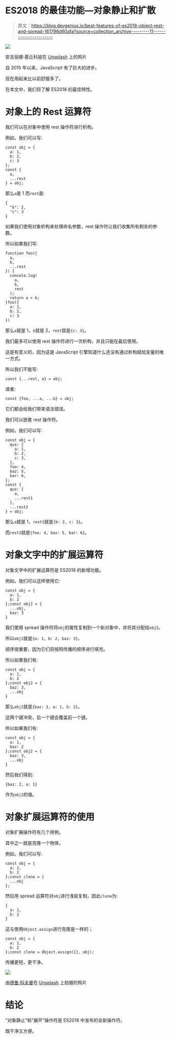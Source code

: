 # ES2018 的最佳功能—对象静止和扩散

> 原文：<https://blog.devgenius.io/best-features-of-es2018-object-rest-and-spread-161798d60afa?source=collection_archive---------11----------------------->

![](img/9ea265de3add7efe6fb1a5d8043b0aba.png)

安吉丽娜·基丘科娃在 [Unsplash](https://unsplash.com?utm_source=medium&utm_medium=referral) 上的照片

自 2015 年以来，JavaScript 有了巨大的进步。

现在用起来比以前舒服多了。

在本文中，我们将了解 ES2018 的最佳特性。

# 对象上的 Rest 运算符

我们可以在对象中使用 rest 操作符进行析构。

例如，我们可以写:

```
const obj = {
  a: 1,
  b: 2,
  c: 3
};
const {
  a,
  ...rest
} = obj;
```

那么`a`是 1 而`rest`是:

```
{
  "b": 2,
  "c": 3
}
```

如果我们使用对象析构来处理命名参数，rest 操作符让我们收集所有剩余的参数。

所以如果我们写:

```
function foo({
  a,
  b,
  ...rest
}) {
  console.log(
    a,
    b,
    rest
  );
  return a + b;
}foo({
  a: 1,
  b: 2,
  c: 3
})
```

那么`a`就是 1，`b`就是 2，`rest`就是`{c: 3}`。

我们最多可以使用 rest 操作符进行一次析构，并且只能在最后使用。

这是有意义的，因为这是 JavaScript 引擎知道什么还没有通过析构赋给变量的唯一方式。

所以我们不能写:

```
const {...rest, a} = obj;
```

或者:

```
const {foo, ...a, ...b} = obj;
```

它们都会给我们带来语法错误。

我们可以嵌套 rest 操作符。

例如，我们可以写:

```
const obj = {
  qux: {
    a: 1,
    b: 2,
    c: 3,
  },
  foo: 4,
  baz: 5,
  bar: 6,
};
const {
  qux: {
    a,
    ...rest1
  },
  ...rest2
} = obj;
```

那么`a`就是 1，`rest1`就是`{b: 2, c: 3}`。

而`rest2`就是`{foo: 4, baz: 5, bar: 6}`。

# 对象文字中的扩展运算符

对象文字中的扩展运算符是 ES2018 的新增功能。

例如，我们可以这样使用它:

```
const obj = {
  a: 1,
  b: 2
};const obj2 = {
  ...obj,
  baz: 3
}
```

我们使用 spread 操作符将`obj`的属性复制到一个新对象中，并将其分配给`obj2`。

所以`obj2`就是`{a: 1, b: 2, baz: 3}`。

顺序很重要，因为它们将按照传播的顺序进行填充。

所以如果我们有:

```
const obj = {
  a: 1,
  b: 2
};const obj2 = {
  baz: 3,
  ...obj
}
```

那么`obj2`就是`{baz: 3, a: 1, b: 2}`。

这两个键冲突，后一个键会覆盖前一个键。

所以如果我们有:

```
const obj = {
  a: 1,
  baz: 2
};const obj2 = {
  baz: 3,
  ...obj
}
```

然后我们得到:

```
{baz: 2, a: 1}
```

作为`obj2`的值。

# 对象扩展运算符的使用

对象扩展操作符有几个用例。

其中之一就是克隆一个物体。

例如，我们可以写:

```
const obj = {
  a: 1,
  b: 2
};const clone = {
  ...obj
};
```

然后用 spread 运算符对`obj`进行浅层复制，因此`clone`为:

```
{
  a: 1,
  b: 2
}
```

这与使用`Object.assign`进行克隆是一样的；

```
const obj = {
  a: 1,
  b: 2
};const clone = Object.assign({}, obj);
```

传播更短，更干净。

![](img/2cce783df388bdd4588447cd77251225.png)

由[德鲁·科夫曼](https://unsplash.com/@drewcoffman?utm_source=medium&utm_medium=referral)在 [Unsplash](https://unsplash.com?utm_source=medium&utm_medium=referral) 上拍摄的照片

# 结论

“对象静止”和“展开”操作符是 ES2018 中发布的全新操作符。

既干净又方便。